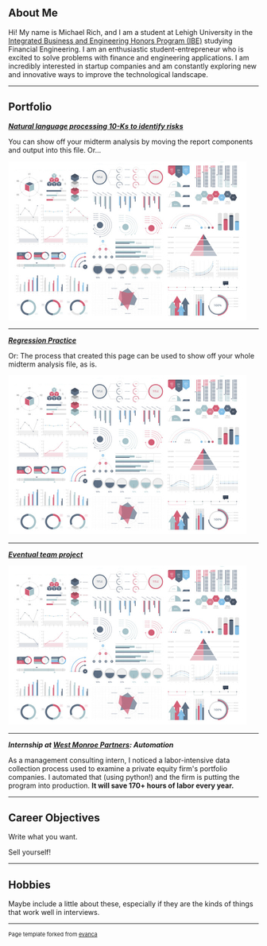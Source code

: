 ## About Me

Hi! My name is Michael Rich, and I am a student at Lehigh University in the [Integrated Business and Engineering Honors Program (IBE)](https://ibe.lehigh.edu/) studying Financial Engineering. I am an enthusiastic student-entrepreneur who is excited to solve problems with finance and engineering applications. I am incredibly interested in startup companies and am constantly exploring new and innovative ways to improve the technological landscape.

---

## Portfolio

<!-- You can link to other websites, PDFs in this repo, and other pages in this repo -->

_**[Natural language processing 10-Ks to identify risks](midterm_summary)**_

You can show off your midterm analysis by moving the report components and output into this file. Or...

<img src="images/dummy_thumbnail.jpg?raw=true"/>

---

_**[Regression Practice](Regression_practice)**_

Or: The process that created this page can be used to show off your whole midterm analysis file, as is.

<img src="images/dummy_thumbnail.jpg?raw=true"/>

---

_**[Eventual team project](https://donbowen.github.io/teamproject/)**_

<img src="images/dummy_thumbnail.jpg?raw=true"/>

---


_**Internship at [West Monroe Partners](https://www.westmonroe.com/): Automation**_

As a management consulting intern, I noticed a labor-intensive data collection process used to examine a private equity firm's portfolio companies. I automated that (using python!) and the firm is putting the program into production. **It will save 170+ hours of labor every year.** 

---

## Career Objectives

Write what you want. 

Sell yourself!

---

## Hobbies

Maybe include a little about these, especially if they are the kinds of things that work well in interviews.

---
<p style="font-size:11px">Page template forked from <a href="https://github.com/evanca/quick-portfolio">evanca</a></p>
<!-- Remove above link if you don't want to attibute -->
